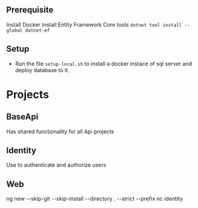 ## Prerequisite

Install Docker
Install Entity Framework Core tools `dotnet tool install --global dotnet-ef`

## Setup

- Run the file `setup-local.sh` to install a docker instace of sql server and deploy database to it.

# Projects

## BaseApi

Has shared functionality for all Api projects

## Identity

Use to authenticate and authorize users

## Web

ng new --skip-git --skip-install --directory . --strict --prefix nc identity

